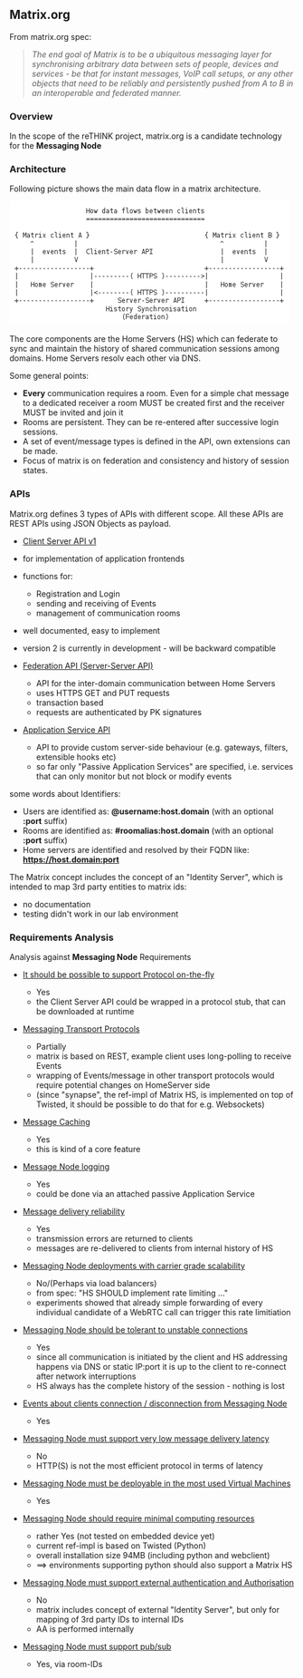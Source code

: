 ## Matrix.org

From matrix.org spec:
> *The end goal of Matrix is to be a ubiquitous messaging layer for synchronising arbitrary data between sets of people, devices and services - be that for instant messages, VoIP call setups, or any other objects that need to be reliably and persistently pushed from A to B in an interoperable and federated manner.*

### Overview

In the scope of the reTHINK project, matrix.org is a candidate technology for the **Messaging Node**

### Architecture

Following picture shows the main data flow in a matrix architecture.

![image](matrix-dataflows.png)

The core components are the Home Servers (HS) which can federate to sync and maintain the history of shared communication sessions among domains. Home Servers resolv each other via DNS.

Some general points:
* **Every** communication requires a room. Even for a simple chat message to a dedicated receiver a room MUST be created first and the receiver MUST be invited and join it
* Rooms are persistent. They can be re-entered after successive login sessions.
* A set of event/message types is defined in the API, own extensions can be made.
* Focus of matrix is on federation and consistency and history of session states.

### APIs

Matrix.org defines 3 types of APIs with different scope. All these APIs are REST APIs using JSON Objects as payload.

* [Client Server API v1](http://www.matrix.org/docs/spec/#client-server-api-v1)
 * for implementation of application frontends
 * functions for:
    * Registration and Login
    * sending and receiving of Events
    * management of communication rooms
 * well documented, easy to implement
 * version 2 is currently in development - will be backward compatible

* [Federation API (Server-Server   API)](http://www.matrix.org/docs/spec/#id100)
  * API for the inter-domain communication between Home Servers
  * uses HTTPS GET and PUT requests
  * transaction based
  * requests are authenticated by PK signatures

* [Application Service API](http://www.matrix.org/docs/spec/#id79)
  * API to provide custom server-side behaviour (e.g. gateways, filters, extensible hooks etc)
  * so far only "Passive Application Services" are specified, i.e. services that can only monitor but not block or modify events

some words about Identifiers:
* Users are identified as: **@username:host.domain** (with an optional **:port** suffix)
* Rooms are identified as: **#roomalias:host.domain** (with an optional **:port** suffix)
* Home servers are identified and resolved by their FQDN like: **https://host.domain:port**

The Matrix concept includes the concept of an "Identity Server", which is intended to map 3rd party entities to matrix ids:
* no documentation
* testing didn't work in our lab environment


### Requirements Analysis

Analysis against **Messaging Node** Requirements


* [It should be possible to support Protocol on-the-fly](https://github.com/reTHINK-project/core-framework/issues/21)
  * Yes
  * the Client Server API could be wrapped in a protocol stub, that can be downloaded at runtime

* [Messaging Transport Protocols](https://github.com/reTHINK-project/core-framework/issues/20)
  * Partially
  * matrix is based on REST, example client uses long-polling to receive Events
  * wrapping of Events/message in other transport protocols would require potential changes on HomeServer side
  * (since "synapse", the ref-impl of Matrix HS, is implemented on top of Twisted, it should be possible to do that for e.g. Websockets)

* [Message Caching](https://github.com/reTHINK-project/core-framework/issues/19)
  * Yes
  * this is kind of a core feature

* [Message Node logging](https://github.com/reTHINK-project/core-framework/issues/18)  
  * Yes
  * could be done via an attached passive Application Service

* [Message delivery reliability](https://github.com/reTHINK-project/core-framework/issues/17)
  * Yes
  * transmission errors are returned to clients
  * messages are re-delivered to clients from internal history of HS

* [Messaging Node deployments with carrier grade scalability](https://github.com/reTHINK-project/core-framework/issues/16)
  * No/(Perhaps via load balancers)
  * from spec: "HS SHOULD implement rate limiting ..."
  * experiments showed that already simple forwarding of every individual candidate of a WebRTC call can trigger this rate limitiation

* [Messaging Node should be tolerant to unstable connections](https://github.com/reTHINK-project/core-framework/issues/15)
  * Yes
  * since all communication is initiated by the client and HS addressing happens via DNS or static IP:port it is up to the client to re-connect after network interruptions
  * HS always has the complete history of the session - nothing is lost

* [Events about clients connection / disconnection from Messaging Node](https://github.com/reTHINK-project/core-framework/issues/14)
  * Yes

* [Messaging Node must support very low message delivery latency](https://github.com/reTHINK-project/core-framework/issues/13)
  * No
  * HTTP(S) is not the most efficient protocol in terms of latency

* [Messaging Node must be deployable in the most used Virtual Machines](https://github.com/reTHINK-project/core-framework/issues/12)
  * Yes

* [Messaging Node should require minimal computing resources](https://github.com/reTHINK-project/core-framework/issues/11)
  * rather Yes (not tested on embedded device yet)
  * current ref-impl is based on Twisted (Python)
  * overall installation size 94MB (including python and webclient)
  * ==> environments supporting python should also support a Matrix HS

* [Messaging Node must support external authentication and Authorisation](https://github.com/reTHINK-project/core-framework/issues/10)
  * No
  * matrix includes concept of external "Identity Server", but only for mapping of 3rd party IDs to internal IDs
  * AA is performed internally

* [Messaging Node must support pub/sub](https://github.com/reTHINK-project/core-framework/issues/9)
  * Yes, via room-IDs
  
